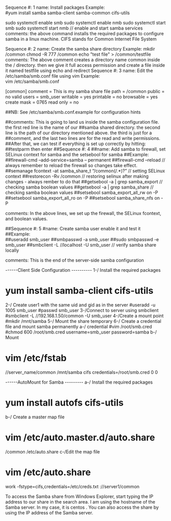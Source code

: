 Sequence #: 1
name:  Install packages
Example:  
#yum install samba samba-client samba-common cifs-utils

sudo systemctl enable smb
sudo systemctl enable nmb
sudo systemctl start smb
sudo systemctl start nmb  // enable and start samba services 
comments: the above command installs the required packages to configure samba in a linux machine. CIFS  stands for Common Internet File System

Sequence #: 2
name: Create the samba share directory
Example:   mkdir /common 
 chmod  -R 777 /common 
 echo "test file" > /common/testfile
comments: The above comment creates a directory name common inside the /  directory. then we give it full access permission and create a file inside it named testfile using echo and redirect
Sequence #: 3
name: Edit the  /etc/samba/smb.conf file using vim 
Example:  
	vim /etc/samba/smb.conf


[common]
        comment = This is my samba share file
        path = /common
        public = no
        valid users = smb_user
        writable = yes
        printable = no
        browsable = yes
        create mask = 0765
        read only = no


##NB: See /etc/samba/smb.conf.example for configuration hints 

##comments:  This is going to land us inside the samba configuration file. the first red line is the name of our ##samba shared directory. the second line is the path of our directory mentioned above. the third is just for a ##comment, and the last two lines are for the read and write permissions. 
##After that, we can test if everything is set up correctly by hitting:
 ##testparm then enter 
##Sequence #: 4 
##name: Add samba to firewall, set SELinux context for samba and the setsebool for samba
##Example:  
##firewall-cmd –add-service=samba  – permanent 
##firewall-cmd –reload   // always remember to reload the firewall so changes take effect. 
##semanage fcontext -at samba_share_t  “/common(/.*)?”  // setting SELinux context 
##restorecon  -Rv  /common   // restoring selinux after making changes - always rember to do that 
##getsebool -a | grep samba_export   // checking samba boolean values
##getsebool -a | grep samba_share    // checking samba boolean values
##setsebool samba_export_all_rw on -P
 ##setsebool samba_export_all_ro on -P
 ##setsebool samba_share_nfs on -P
	
comments: In the above lines, we set up the firewall, the SELinux fcontext, and boolean values. 

##Sequence #: 5
#name:  Create samba user enable it and test it 
##Example:  
##useradd  smb_user
##smbpasswd -a smb_user
##sudo smbpasswd -e smb_user 
##smbclient -L //localhost -U smb_user   // verify samba share locally 

comments:  This is the end of the server-side samba configuration




------Client Side Configuration ----------
1-/ Install the required packages
# yum install samba-client cifs-utils
2-/ Create user1 with the same uid and gid as in the server
 #useradd -u 1005 smb_user
#passwd smb_user
3-/Connect to server using smbclient
#smbclient -L //192.168.1.50/common -U smb_user
4-/Create a mount point
#mkdir /mnt/samba
5-/ Mount the share temporary
6-/ Create a credential file and mount samba permanently
 a-/ credential
#vim /root/smb.cred 
#chmod 600 /root/smb.cred 
username=smb_user
password=samba 
 b-/ Mount
# vim /etc/fstab

//server_name/common   /mnt/samba cifs  credentials=/root/smb.cred  0 0

------AutoMount for Samba ---------
a-/ Install the required packages
# yum install autofs cifs-utils
b-/ Create a master map file
# vim /etc/auto.master.d/auto.share
/common	/etc/auto.share
c-/Edit the map file
# vim /etc/auto.share
work -fstype=cifs,credentials=/etc/creds.txt	://server1/common

To access the Samba share from Windows Explorer, start typing the IP address to our share in the search area. I am using the hostname of the Samba server. In my case, it is centos . You can also access the share by using the IP address of the Samba server.




